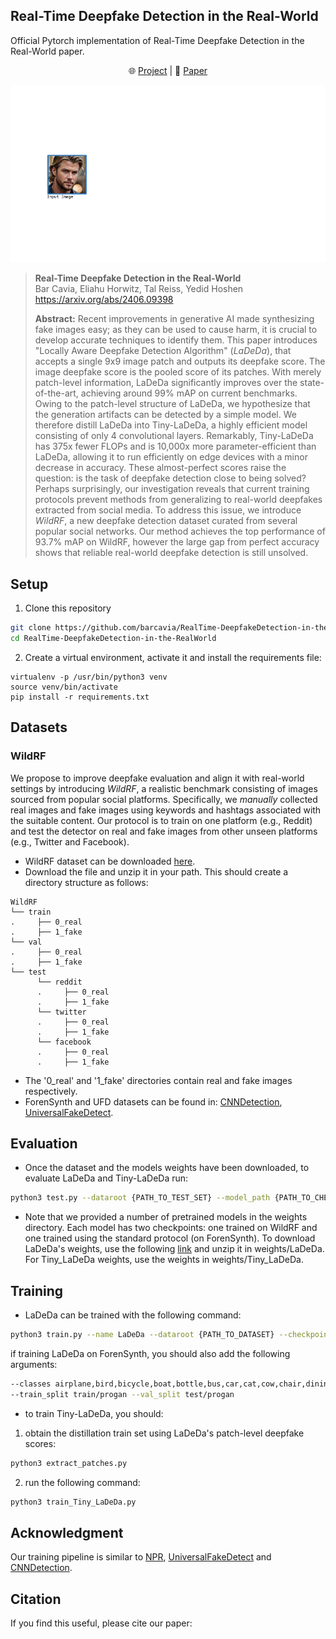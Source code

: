 ## Real-Time Deepfake Detection in the Real-World

Official Pytorch implementation of Real-Time Deepfake Detection in the Real-World paper.
<p align="center">
    🌐 <a href="https://vision.huji.ac.il/ladeda/" target="_blank">Project</a> | 📃 <a href="https://arxiv.org/abs/2406.09398" target="_blank">Paper</a><br>
</p>

![](imgs/header.gif)

> **Real-Time Deepfake Detection in the Real-World**<br>
> Bar Cavia, Eliahu Horwitz, Tal Reiss, Yedid Hoshen<br>
> <a href="https://arxiv.org/abs/2406.09398" target="_blank">https://arxiv.org/abs/2406.09398 <br>
>
>**Abstract:** Recent improvements in generative AI made synthesizing fake images
> easy; as they can be used to cause harm, it is crucial to develop accurate
> techniques to identify them. This paper introduces "Locally Aware Deepfake Detection Algorithm"
> (*LaDeDa*), that accepts a single 9x9 image patch and outputs its
> deepfake score. The image deepfake score is the pooled score of its patches.
> With merely patch-level information, LaDeDa significantly improves
> over the state-of-the-art, achieving around 99% mAP on current benchmarks.
> Owing to the patch-level structure of LaDeDa, we hypothesize that the generation
> artifacts can be detected by a simple model. We therefore distill LaDeDa
> into Tiny-LaDeDa, a highly efficient model consisting of only 4 convolutional layers.
> Remarkably, Tiny-LaDeDa has 375x fewer FLOPs and is 10,000x more 
> parameter-efficient than LaDeDa, allowing it to run efficiently on edge
> devices with a minor decrease in accuracy. These almost-perfect scores raise
> the question: is the task of deepfake detection close to being solved?
> Perhaps surprisingly, our investigation reveals that current training protocols
> prevent methods from generalizing to real-world deepfakes extracted from social
> media. To address this issue, we introduce *WildRF*, a new deepfake
> detection dataset curated from several popular social networks. 
> Our method achieves the top performance of 93.7% mAP on WildRF,
> however the large gap from perfect accuracy shows that
> reliable real-world deepfake detection is still unsolved.

## Setup
1. Clone this repository
```bash
git clone https://github.com/barcavia/RealTime-DeepfakeDetection-in-the-RealWorld
cd RealTime-DeepfakeDetection-in-the-RealWorld
```

2. Create a virtual environment, activate it and install the requirements file:
```
virtualenv -p /usr/bin/python3 venv
source venv/bin/activate
pip install -r requirements.txt
```
## Datasets
### WildRF
We propose to improve deepfake evaluation and align it with real-world settings by introducing *WildRF*,
a realistic benchmark consisting of images sourced from popular social platforms. 
Specifically, we *manually* collected real images and fake images using keywords and hashtags associated
with the suitable content. 
Our protocol is to train on one platform (e.g., Reddit) and test the detector
on real and fake images from other unseen platforms (e.g., Twitter and Facebook). 
- WildRF dataset can be downloaded [here](https://drive.google.com/file/d/1A0xoL44Yg68ixd-FuIJn2VC4vdZ6M2gn/view?usp=sharing).
- Download the file and unzip it in your path. This should create a directory structure as follows:
```
WildRF
└── train
.     ├── 0_real
.     ├── 1_fake 	
└── val
.     ├── 0_real
.     ├── 1_fake
└── test
      └── reddit
      .     ├── 0_real
      .     ├── 1_fake
      └── twitter
      .     ├── 0_real
      .     ├── 1_fake
      └── facebook
      .     ├── 0_real
      .     ├── 1_fake
```
- The '0_real' and '1_fake' directories contain real and fake images respectively. 
- ForenSynth and UFD datasets can be found in: [CNNDetection](https://github.com/peterwang512/CNNDetection), [UniversalFakeDetect](https://github.com/Yuheng-Li/UniversalFakeDetect). 

## Evaluation
- Once the dataset and the models weights have been downloaded, to evaluate LaDeDa and Tiny-LaDeDa run: 
```bash
python3 test.py --dataroot {PATH_TO_TEST_SET} --model_path {PATH_TO_CHECKPOINT.pth} --model {LaDeDa/Tiny} 
```
- Note that we provided a number of pretrained models in the weights directory.
Each model has two checkpoints: one trained on WildRF and one trained using the standard protocol (on ForenSynth).
To download LaDeDa's weights, use the following [link](https://drive.google.com/drive/folders/1KxNdnPRJJTuqxmzBPiGsg43tXzO8AN2d?usp=drive_link) and unzip it in weights/LaDeDa.
For Tiny_LaDeDa weights, use the weights in weights/Tiny_LaDeDa.
## Training
- LaDeDa can be trained with the following command:
```bash
python3 train.py --name LaDeDa --dataroot {PATH_TO_DATASET} --checkpoints_dir {./NAME_OF_CHECKPOINT} --batch_size 32 --lr 0.0002 --delr_freq 10   
```
if training LaDeDa on ForenSynth, you should also add the following arguments:
```bash
--classes airplane,bird,bicycle,boat,bottle,bus,car,cat,cow,chair,diningtable,dog,person,pottedplant,motorbike,tvmonitor,train,sheep,sofa,horse
--train_split train/progan --val_split test/progan   
```
- to train Tiny-LaDeDa, you should: 
1. obtain the distillation train set using LaDeDa's patch-level deepfake scores:
```bash
python3 extract_patches.py   
```
2. run the following command:
```bash
python3 train_Tiny_LaDeDa.py   
```

## Acknowledgment
Our training pipeline is similar to [NPR](https://github.com/peterwang512/CNNDetection), [UniversalFakeDetect](https://github.com/Yuheng-Li/UniversalFakeDetect) and [CNNDetection](https://github.com/peterwang512/CNNDetection).

## Citation
If you find this useful, please cite our paper:
